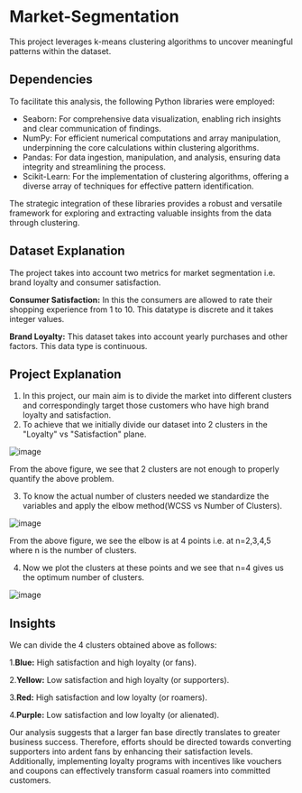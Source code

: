 # Market-Segmentation
This project leverages k-means clustering algorithms to uncover meaningful patterns within the dataset. 

## Dependencies
To facilitate this analysis, the following Python libraries were employed:
- Seaborn: For comprehensive data visualization, enabling rich insights and clear communication of findings.
- NumPy: For efficient numerical computations and array manipulation, underpinning the core calculations within clustering algorithms.
- Pandas: For data ingestion, manipulation, and analysis, ensuring data integrity and streamlining the process.
- Scikit-Learn: For the implementation of clustering algorithms, offering a diverse array of techniques for effective pattern identification.

The strategic integration of these libraries provides a robust and versatile framework for exploring and extracting valuable insights from the data through clustering.

## Dataset Explanation
The project takes into account two metrics for market segmentation i.e. brand loyalty and consumer satisfaction.

**Consumer Satisfaction:** In this the consumers are allowed to rate their shopping experience from 1 to 10. This datatype is discrete and it takes integer values.

**Brand Loyalty:** This dataset takes into account yearly purchases and other factors. This data type is continuous.

## Project Explanation
1. In this project, our main aim is to divide the market into different clusters and correspondingly target those customers who have high brand loyalty and satisfaction.
2. To achieve that we  initially divide our dataset into 2 clusters in the "Loyalty" vs "Satisfaction" plane.

![image](https://github.com/Hansaraj09/Market-Segmentation/assets/93324559/902bd4ae-0e0b-4ecf-bb4b-cc7a4c2ec8b3)

From the above figure, we see that 2 clusters are not enough to properly quantify the above problem.

3. To know the actual number of clusters needed we standardize the variables and apply the elbow method(WCSS vs Number of Clusters).
  
 ![image](https://github.com/Hansaraj09/Market-Segmentation/assets/93324559/95fb459e-add6-4587-a562-d05909cbd139)
   
From the above figure, we see the elbow is at  4 points i.e. at n=2,3,4,5 where n is the number of clusters.

4. Now we plot the clusters at these points and  we see that n=4 gives us the optimum number of clusters.

![image](https://github.com/Hansaraj09/Market-Segmentation/assets/93324559/6c83b9fb-f8e6-43e4-b355-c14dab2dc562)

## Insights
 We can divide the 4 clusters obtained above as follows:
   
1.**Blue:** High satisfaction and high loyalty (or fans).
  
2.**Yellow:** Low satisfaction and high loyalty (or supporters).
     
3.**Red:** High satisfaction and low loyalty (or roamers).
     
4.**Purple:** Low satisfaction and low loyalty (or alienated).

Our analysis suggests that a larger fan base directly translates to greater business success. Therefore, efforts should be directed towards converting supporters into ardent fans by enhancing their satisfaction levels. Additionally, implementing loyalty programs with incentives like vouchers and coupons can effectively transform casual roamers into committed customers.






